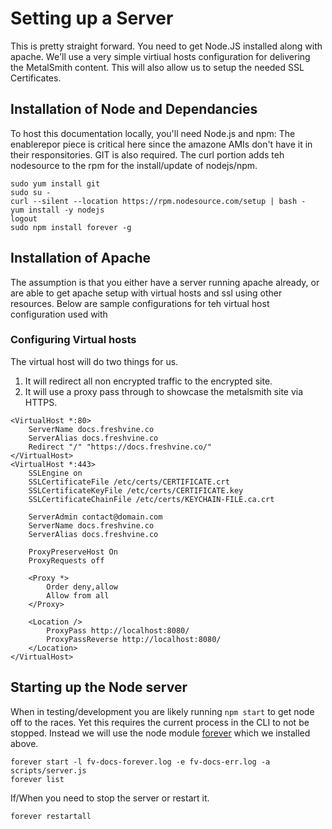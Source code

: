 # Setting up a Server
  
This is pretty straight forward. You need to get Node.JS installed along with apache. We'll use a very simple virtiual hosts configuration for delivering the MetalSmith content. This will also allow us to setup the needed SSL Certificates.  
  
## Installation of Node and Dependancies

To host this documentation locally, you'll need Node.js and npm: The enablerepor piece is critical here since the amazone AMIs don't have it in their responsitories. GIT is also required.  The curl portion adds teh nodesource to the rpm for the install/update of nodejs/npm.
  
	sudo yum install git
	sudo su -
	curl --silent --location https://rpm.nodesource.com/setup | bash -
	yum install -y nodejs
	logout
	sudo npm install forever -g
  
  
## Installation of Apache

The assumption is that you either have a server running apache already, or are able to get apache setup with virtual hosts and ssl using other resources. Below are sample configurations for teh virtual host configuration used with 

### Configuring Virtual hosts
The virtual host will do two things for us.
  1.  It will redirect all non encrypted traffic to the encrypted site.  
  1.  It will use a proxy pass through to showcase the metalsmith site via HTTPS.  


	<VirtualHost *:80>
		ServerName docs.freshvine.co
		ServerAlias docs.freshvine.co
		Redirect "/" "https://docs.freshvine.co/"
	</VirtualHost>
	<VirtualHost *:443>
		SSLEngine on
		SSLCertificateFile /etc/certs/CERTIFICATE.crt
		SSLCertificateKeyFile /etc/certs/CERTIFICATE.key
		SSLCertificateChainFile /etc/certs/KEYCHAIN-FILE.ca.crt

		ServerAdmin contact@domain.com
		ServerName docs.freshvine.co
		ServerAlias docs.freshvine.co

		ProxyPreserveHost On
		ProxyRequests off

		<Proxy *>
			Order deny,allow
			Allow from all
		</Proxy>

		<Location />
			ProxyPass http://localhost:8080/
			ProxyPassReverse http://localhost:8080/
		</Location>
	</VirtualHost>


## Starting up the Node server

When in testing/development you are likely running `npm start` to get node off to the races. Yet this requires the current process in the CLI to not be stopped. Instead we will use the node module [forever](https://github.com/foreverjs/forever) which we installed above.  


	forever start -l fv-docs-forever.log -e fv-docs-err.log -a scripts/server.js
	forever list

If/When you need to stop the server or restart it.

	forever restartall